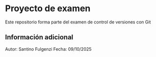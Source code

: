 # Proyecto de examen


Este repositorio forma parte del examen de control de versiones con Git
## Información adicional
Autor: Santino Fulgenzi
Fecha: 09/10/2025
